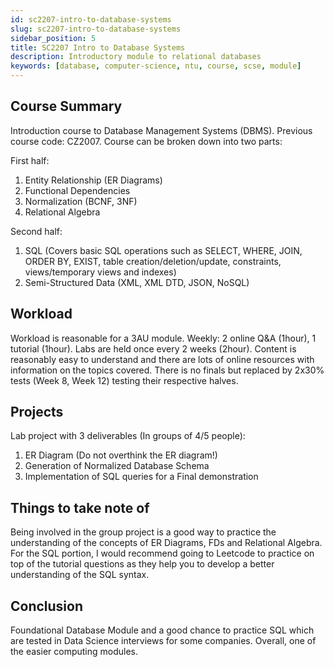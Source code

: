 ```yaml
---
id: sc2207-intro-to-database-systems
slug: sc2207-intro-to-database-systems
sidebar_position: 5
title: SC2207 Intro to Database Systems
description: Introductory module to relational databases
keywords: [database, computer-science, ntu, course, scse, module]
---
```


## Course Summary

Introduction course to Database Management Systems (DBMS). Previous course code: CZ2007. Course can be broken down into two parts:

First half:
1. Entity Relationship (ER Diagrams)
2. Functional Dependencies 
3. Normalization (BCNF, 3NF)
4. Relational Algebra

Second half:
1. SQL (Covers basic SQL operations such as SELECT, WHERE, JOIN, ORDER BY, EXIST, table creation/deletion/update, constraints, views/temporary views and indexes)
2. Semi-Structured Data (XML, XML DTD, JSON, NoSQL)

## Workload

Workload is reasonable for a 3AU module. Weekly: 2 online Q&A (1hour), 1 tutorial (1hour). Labs are held once every 2 weeks (2hour). Content is reasonably easy to understand and there are lots of online resources with information on the topics covered. There is no finals but replaced by 2x30% tests (Week 8, Week 12) testing their respective halves.

## Projects

Lab project with 3 deliverables (In groups of 4/5 people):

1.  ER Diagram (Do not overthink the ER diagram!)
2.  Generation of Normalized Database Schema
3.  Implementation of SQL queries for a Final demonstration

## Things to take note of

Being involved in the group project is a good way to practice the understanding of the concepts of ER Diagrams, FDs and Relational Algebra. For the SQL portion, I would recommend going to Leetcode to practice on top of the tutorial questions as they help you to develop a better understanding of the SQL syntax.

## Conclusion

Foundational Database Module and a good chance to practice SQL which are tested in Data Science interviews for some companies. Overall, one of the easier computing modules.

